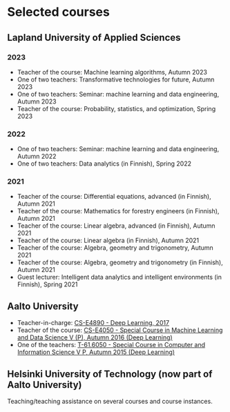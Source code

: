 # Selected courses

<h2> Lapland University of Applied Sciences </h2>
<h3> 2023</h3>
<ul>
<li> Teacher of the course: Machine learning algorithms, Autumn 2023
<li> One of two teachers: Transformative technologies for future, Autumn 2023
<li> One of two teachers: Seminar: machine learning and data engineering, Autumn 2023
<li> Teacher of the course: Probability, statistics, and optimization, Spring 2023
</ul>
<h3>2022</h3>
<ul>
<li> One of two teachers: Seminar: machine learning and data engineering, Autumn 2022
<li> One of two teachers: Data analytics (in Finnish), Spring 2022
</ul>
<h3>2021</h3>
<ul>
<li> Teacher of the course: Differential equations, advanced (in Finnish), Autumn 2021
<li> Teacher of the course: Mathematics for forestry engineers (in Finnish), Autumn 2021
<li> Teacher of the course: Linear algebra, advanced (in Finnish), Autumn 2021
<li> Teacher of the course: Linear algebra (in Finnish), Autumn 2021
<li> Teacher of the course: Algebra, geometry and trigonometry, Autumn 2021   
<li> Teacher of the course: Algebra, geometry and trigonometry (in Finnish), Autumn 2021
<li> Guest lecturer: Intelligent data analytics and intelligent environments (in Finnish), Spring 2021
</ul>


<h2> Aalto University </h2>
<ul>
<li> Teacher-in-charge: <a href="https://mycourses.aalto.fi/course/view.php?id=16963">CS-E4890 - Deep Learning, 2017</a>
<li> Teacher of the course: <a href="https://mycourses.aalto.fi/course/view.php?id=15054">CS-E4050 - Special Course in Machine Learning and Data Science V (P), Autumn 2016 (Deep Learning)</a>   
<li> One of the teachers: <a href="https://mycourses.aalto.fi/course/view.php?id=8861">T-61.6050 - Special Course in Computer and Information Science V P, Autumn 2015 (Deep Learning)</a>
</ul>

<h2> Helsinki University of Technology (now part of Aalto University)</h2>
Teaching/teaching assistance on several courses and course instances.
